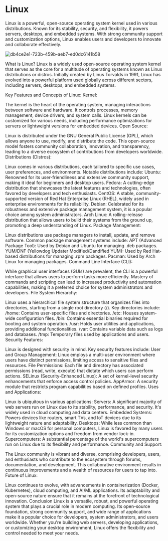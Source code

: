 # Linux
Linux is a powerful, open-source operating system kernel used in various distributions. Known for its stability, security, and flexibility, it powers servers, desktops, and embedded systems. With strong community support and customization options, Linux enables users and developers to innovate and collaborate effectively.



![db4ce2e1-723b-459b-aeb7-ed0dc6141b58](https://github.com/user-attachments/assets/a02f54e6-a582-4595-ae56-407057c9936e)


What is Linux?
Linux is a widely used open-source operating system kernel that serves as the core for a multitude of operating systems known as Linux distributions or distros. Initially created by Linus Torvalds in 1991, Linux has evolved into a powerful platform used globally across different sectors, including servers, desktops, and embedded systems.

Key Features and Concepts of Linux:
Kernel:

The kernel is the heart of the operating system, managing interactions between software and hardware. It controls processes, memory management, device drivers, and system calls. Linux kernels can be customized for various needs, including performance optimizations for servers or lightweight versions for embedded devices.
Open Source:

Linux is distributed under the GNU General Public License (GPL), which allows anyone to use, modify, and distribute the code. This open-source model fosters community collaboration, innovation, and transparency, leading to a diverse ecosystem of contributions from developers worldwide.
Distributions (Distros):

Linux comes in various distributions, each tailored to specific use cases, user preferences, and environments. Notable distributions include:
Ubuntu: Renowned for its user-friendliness and extensive community support, making it ideal for beginners and desktop users.
Fedora: A cutting-edge distribution that showcases the latest features and technologies, often favored by developers and tech enthusiasts.
CentOS: A stable, community-supported version of Red Hat Enterprise Linux (RHEL), widely used in enterprise environments for its reliability.
Debian: Celebrated for its robustness and extensive package management system, it is a popular choice among system administrators.
Arch Linux: A rolling-release distribution that allows users to build their systems from the ground up, promoting a deep understanding of Linux.
Package Management:

Linux distributions use package managers to install, update, and remove software. Common package management systems include:
APT (Advanced Package Tool): Used by Debian and Ubuntu for managing .deb packages.
YUM/DNF (Yellowdog Updater Modified/Dandified YUM): Used by Red Hat-based distributions for managing .rpm packages.
Pacman: Used by Arch Linux for managing packages.
Command Line Interface (CLI):

While graphical user interfaces (GUIs) are prevalent, the CLI is a powerful interface that allows users to perform tasks more efficiently. Mastery of commands and scripting can lead to increased productivity and automation capabilities, making it a preferred choice for system administrators and developers.
File System Hierarchy:

Linux uses a hierarchical file system structure that organizes files into directories, starting from a single root directory (/). Key directories include:
/home: Contains user-specific files and directories.
/etc: Houses system-wide configuration files.
/bin: Contains essential binaries required for booting and system operation.
/usr: Holds user utilities and applications, providing additional functionalities.
/var: Contains variable data such as logs and databases.
/tmp: Temporary files used by applications and users.
Security Features:

Linux is designed with security in mind. Key security features include:
User and Group Management: Linux employs a multi-user environment where users have distinct permissions, limiting access to sensitive files and resources.
File Permissions: Each file and directory has associated permissions (read, write, execute) that dictate which users can perform actions.
SELinux (Security-Enhanced Linux): A set of kernel-level security enhancements that enforce access control policies.
AppArmor: A security module that restricts program capabilities based on defined profiles.
Uses and Applications:

Linux is ubiquitous in various applications:
Servers: A significant majority of web servers run on Linux due to its stability, performance, and security. It's widely used in cloud computing and data centers.
Embedded Systems: Powers devices like routers, smart TVs, and IoT devices due to its lightweight nature and adaptability.
Desktops: While less common than Windows or macOS for personal computers, Linux is favored by many users for its customization options and freedom from vendor lock-in.
Supercomputers: A substantial percentage of the world's supercomputers run on Linux due to its flexibility and performance.
Community and Support:

The Linux community is vibrant and diverse, comprising developers, users, and enthusiasts who contribute to the ecosystem through forums, documentation, and development. This collaborative environment results in continuous improvements and a wealth of resources for users to tap into.
Future of Linux:

Linux continues to evolve, with advancements in containerization (Docker, Kubernetes), cloud computing, and AI/ML applications. Its adaptability and open-source nature ensure that it remains at the forefront of technological innovation.
Conclusion
Linux is a versatile, robust, and powerful operating system that plays a crucial role in modern computing. Its open-source foundation, strong community support, and wide range of applications make it a popular choice for developers, system administrators, and users worldwide. Whether you're building web servers, developing applications, or customizing your desktop environment, Linux offers the flexibility and control needed to meet your needs.



